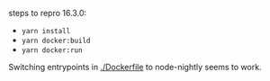 steps to repro 16.3.0:
- `yarn install`
- `yarn docker:build`
- `yarn docker:run`

Switching entrypoints in [./Dockerfile](./Dockerfile) to node-nightly seems to work.